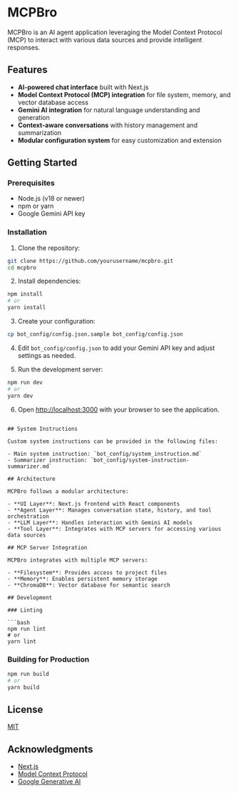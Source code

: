 # MCPBro

MCPBro is an AI agent application leveraging the Model Context Protocol (MCP) to interact with various data sources and provide intelligent responses.

## Features

- **AI-powered chat interface** built with Next.js
- **Model Context Protocol (MCP) integration** for file system, memory, and vector database access
- **Gemini AI integration** for natural language understanding and generation
- **Context-aware conversations** with history management and summarization
- **Modular configuration system** for easy customization and extension

## Getting Started

### Prerequisites

- Node.js (v18 or newer)
- npm or yarn
- Google Gemini API key

### Installation

1. Clone the repository:
```bash
git clone https://github.com/yourusername/mcpbro.git
cd mcpbro
```

2. Install dependencies:
```bash
npm install
# or
yarn install
```

3. Create your configuration:
```bash
cp bot_config/config.json.sample bot_config/config.json
```

4. Edit `bot_config/config.json` to add your Gemini API key and adjust settings as needed.

5. Run the development server:
```bash
npm run dev
# or
yarn dev
```

6. Open [http://localhost:3000](http://localhost:3000) with your browser to see the application.
```

## System Instructions

Custom system instructions can be provided in the following files:

- Main system instruction: `bot_config/system_instruction.md`
- Summarizer instruction: `bot_config/system-instruction-summarizer.md`

## Architecture

MCPBro follows a modular architecture:

- **UI Layer**: Next.js frontend with React components
- **Agent Layer**: Manages conversation state, history, and tool orchestration
- **LLM Layer**: Handles interaction with Gemini AI models
- **Tool Layer**: Integrates with MCP servers for accessing various data sources

## MCP Server Integration

MCPBro integrates with multiple MCP servers:

- **Filesystem**: Provides access to project files
- **Memory**: Enables persistent memory storage
- **ChromaDB**: Vector database for semantic search

## Development

### Linting

```bash
npm run lint
# or
yarn lint
```

### Building for Production

```bash
npm run build
# or
yarn build
```

## License

[MIT](LICENSE)

## Acknowledgments

- [Next.js](https://nextjs.org)
- [Model Context Protocol](https://modelcontextprotocol.github.io/)
- [Google Generative AI](https://ai.google.dev/)
